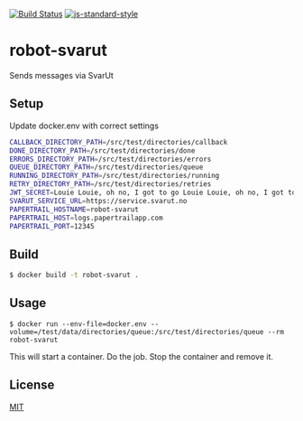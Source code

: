 [![Build Status](https://travis-ci.org/telemark/robot-svarut.svg?branch=master)](https://travis-ci.org/telemark/robot-svarut)
[![js-standard-style](https://img.shields.io/badge/code%20style-standard-brightgreen.svg?style=flat)](https://github.com/feross/standard)

# robot-svarut

Sends messages via SvarUt

## Setup

Update docker.env with correct settings

```bash
CALLBACK_DIRECTORY_PATH=/src/test/directories/callback
DONE_DIRECTORY_PATH=/src/test/directories/done
ERRORS_DIRECTORY_PATH=/src/test/directories/errors
QUEUE_DIRECTORY_PATH=/src/test/directories/queue
RUNNING_DIRECTORY_PATH=/src/test/directories/running
RETRY_DIRECTORY_PATH=/src/test/directories/retries
JWT_SECRET=Louie Louie, oh no, I got to go Louie Louie, oh no, I got to go
SVARUT_SERVICE_URL=https://service.svarut.no
PAPERTRAIL_HOSTNAME=robot-svarut
PAPERTRAIL_HOST=logs.papertrailapp.com
PAPERTRAIL_PORT=12345
```

## Build

```bash
$ docker build -t robot-svarut .
```

## Usage

```
$ docker run --env-file=docker.env --volume=/test/data/directories/queue:/src/test/directories/queue --rm robot-svarut
```

This will start a container. Do the job. Stop the container and remove it.

## License

[MIT](LICENSE)

